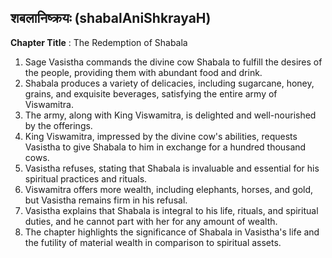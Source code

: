 ## शबलानिष्क्रयः (shabalAniShkrayaH)

**Chapter Title** : The Redemption of Shabala

1. Sage Vasistha commands the divine cow Shabala to fulfill the desires of the people, providing them with abundant food and drink.
2. Shabala produces a variety of delicacies, including sugarcane, honey, grains, and exquisite beverages, satisfying the entire army of Viswamitra.
3. The army, along with King Viswamitra, is delighted and well-nourished by the offerings.
4. King Viswamitra, impressed by the divine cow's abilities, requests Vasistha to give Shabala to him in exchange for a hundred thousand cows.
5. Vasistha refuses, stating that Shabala is invaluable and essential for his spiritual practices and rituals.
6. Viswamitra offers more wealth, including elephants, horses, and gold, but Vasistha remains firm in his refusal.
7. Vasistha explains that Shabala is integral to his life, rituals, and spiritual duties, and he cannot part with her for any amount of wealth.
8. The chapter highlights the significance of Shabala in Vasistha's life and the futility of material wealth in comparison to spiritual assets.
